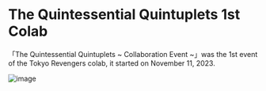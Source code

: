 # The Quintessential Quintuplets 1st Colab
「The Quintessential Quintuplets ~ Collaboration Event ~」was the 1st event of the Tokyo Revengers colab, it started on November 11, 2023.

![image](https://github.com/user-attachments/assets/28a87843-9da6-4594-af91-fa8137e55f19)
